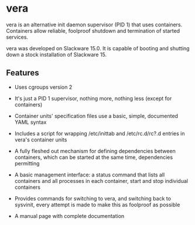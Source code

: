 vera
====

vera is an alternative init daemon supervisor (PID 1) that uses containers.
Containers allow reliable, foolproof shutdown and termination of started
services.

vera was developed on Slackware 15.0. It is capable of booting and
shutting down a stock installation of Slackware 15.

Features
--------

* Uses cgroups version 2

* It's just a PID 1 supervisor, nothing more, nothing less (except for
containers)

* Container units' specification files use a basic, simple, documented
YAML syntax

* Includes a script for wrapping /etc/inittab and /etc/rc.d/rc?.d
entries in vera's container units

* A fully fleshed out mechanism for defining dependencies between containers,
which can be started at the same time, dependencies permitting

* A basic management interface: a status command that lists all containers and
all processes in each container, start and stop individual containers

* Provides commands for switching to vera, and switching back to sysvinit,
every attempt is made to make this as foolproof as possible

* A manual page with complete documentation
